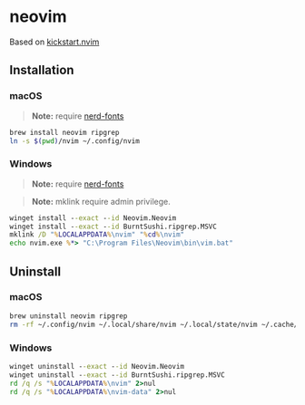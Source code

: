 # neovim

Based on [kickstart.nvim](https://github.com/nvim-lua/kickstart.nvim)

## Installation

### macOS

> **Note:** require [nerd-fonts](../nerdfonts)

```bash
brew install neovim ripgrep
ln -s $(pwd)/nvim ~/.config/nvim
```

### Windows

> **Note:** require [nerd-fonts](../nerdfonts)

> **Note:** mklink require admin privilege.

```bat
winget install --exact --id Neovim.Neovim
winget install --exact --id BurntSushi.ripgrep.MSVC
mklink /D "%LOCALAPPDATA%\nvim" "%cd%\nvim"
echo nvim.exe %*> "C:\Program Files\Neovim\bin\vim.bat"
```

## Uninstall

### macOS

```bash
brew uninstall neovim ripgrep
rm -rf ~/.config/nvim ~/.local/share/nvim ~/.local/state/nvim ~/.cache/nvim
```

### Windows

```bat
winget uninstall --exact --id Neovim.Neovim
winget uninstall --exact --id BurntSushi.ripgrep.MSVC
rd /q /s "%LOCALAPPDATA%\nvim" 2>nul
rd /q /s "%LOCALAPPDATA%\nvim-data" 2>nul
```
